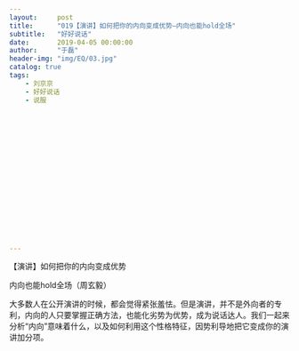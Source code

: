 ```yaml
---
layout:     post
title:      "019【演讲】如何把你的内向变成优势—内向也能hold全场"
subtitle:   "好好说话"
date:       2019-04-05 00:00:00
author:     "于磊"
header-img: "img/EQ/03.jpg"
catalog: true
tags:
    - 刘京京
    - 好好说话
    - 说服


















---
```


 

【演讲】如何把你的内向变成优势

 内向也能hold全场（周玄毅）

​     大多数人在公开演讲的时候，都会觉得紧张羞怯。但是演讲，并不是外向者的专利，内向的人只要掌握正确方法，也能化劣势为优势，成为说话达人。我们一起来分析“内向”意味着什么，以及如何利用这个性格特征，因势利导地把它变成你的演讲加分项。   